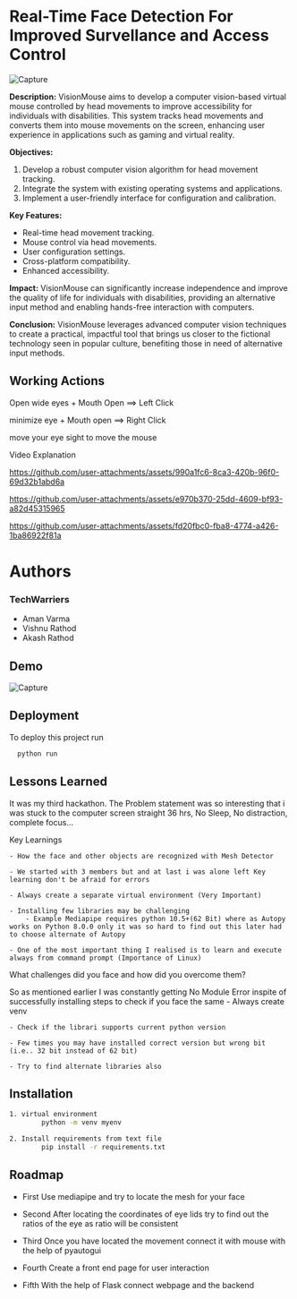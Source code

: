 
# Real-Time Face Detection For Improved Survellance and Access Control
![Capture](https://github.com/user-attachments/assets/f8d9b0e5-f3ca-40cf-9b86-c825842aad8b)

**Description:** VisionMouse aims to develop a computer vision-based virtual mouse controlled by head movements to improve accessibility for individuals with disabilities. This system tracks head movements and converts them into mouse movements on the screen, enhancing user experience in applications such as gaming and virtual reality.

**Objectives:**
1. Develop a robust computer vision algorithm for head movement tracking.
2. Integrate the system with existing operating systems and applications.
3. Implement a user-friendly interface for configuration and calibration.

**Key Features:**
- Real-time head movement tracking.
- Mouse control via head movements.
- User configuration settings.
- Cross-platform compatibility.
- Enhanced accessibility.

**Impact:** VisionMouse can significantly increase independence and improve the quality of life for individuals with disabilities, providing an alternative input method and enabling hands-free interaction with computers.

**Conclusion:** VisionMouse leverages advanced computer vision techniques to create a practical, impactful tool that brings us closer to the fictional technology seen in popular culture, benefiting those in need of alternative input methods.

## Working Actions

Open wide eyes + Mouth Open ==> Left Click

minimize eye + Mouth open ==> Right Click

move your eye sight to move the mouse

Video Explanation



https://github.com/user-attachments/assets/990a1fc6-8ca3-420b-96f0-69d32b1abd6a



https://github.com/user-attachments/assets/e970b370-25dd-4609-bf93-a82d45315965




https://github.com/user-attachments/assets/fd20fbc0-fba8-4774-a426-1ba86922f81a





# Authors

### TechWarriers
- Aman Varma
- Vishnu Rathod
- Akash Rathod


## Demo

![Capture](https://github.com/user-attachments/assets/f8d9b0e5-f3ca-40cf-9b86-c825842aad8b)



## Deployment

To deploy this project run

```bash
  python run
```





## Lessons Learned
It was my third hackathon. The Problem statement was so interesting that i was stuck to the computer screen straight 36 hrs, No Sleep, No distraction, complete focus...

Key Learnings

    - How the face and other objects are recognized with Mesh Detector

    - We started with 3 members but and at last i was alone left Key learning don't be afraid for errors

    - Always create a separate virtual environment (Very Important)

    - Installing few libraries may be challenging
        - Example Mediapipe requires python 10.5+(62 Bit) where as Autopy works on Python 8.0.0 only it was so hard to find out this later had to choose alternate of Autopy 

    - One of the most important thing I realised is to learn and execute always from command prompt (Importance of Linux)

What challenges did you face and how did you overcome them?

So as mentioned earlier I was constantly getting No Module Error inspite of successfully installing 
    steps to check if you face the same 
    - Always create venv

    - Check if the librari supports current python version

    - Few times you may have installed correct version but wrong bit (i.e.. 32 bit instead of 62 bit)

    - Try to find alternate libraries also 


## Installation

```bash
1. virtual environment
        python -m venv myenv

2. Install requirements from text file
        pip install -r requirements.txt
```
    
## Roadmap

- First
    Use mediapipe and try to locate the mesh for your face

- Second
    After locating the coordinates of eye lids try to find out the ratios of the eye as ratio will be consistent 

- Third 
    Once you have located the movement connect it with mouse with the help of pyautogui

- Fourth 
    Create a front end page for user interaction

- Fifth 
    With the help of Flask connect webpage and the backend


